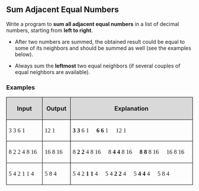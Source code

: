 <H2 LANG="bg-BG" CLASS="western"><SPAN LANG="en-US">Sum Adjacent
	Equal Numbers</SPAN></H2>

<P STYLE="margin-top: 0.06in">Write a program to <B>sum all adjacent
equal numbers</B> in a list of decimal numbers, starting from <B>left
to right</B>.</P>
<UL>
	<LI><P STYLE="margin-top: 0.06in">After two numbers are summed, the
	obtained result could be equal to some of its neighbors and should
	be summed as well (see the examples below).</P>
	<LI><P STYLE="margin-top: 0.06in">Always sum the <B>leftmost</B> two
	equal neighbors (if several couples of equal neighbors are
	available).</P>
</UL>
<H3 CLASS="western">Examples</H3>
<TABLE WIDTH=594 CELLPADDING=4 CELLSPACING=0>
	<COL WIDTH=101>
	<COL WIDTH=66>
	<COL WIDTH=400>
	<TR VALIGN=TOP>
		<TD WIDTH=101 BGCOLOR="#d9d9d9" STYLE="border: 1px solid #00000a; padding-top: 0.04in; padding-bottom: 0.04in; padding-left: 0.06in; padding-right: 0.06in">
			<P ALIGN=CENTER><B>Input</B></P>
		</TD>
		<TD WIDTH=66 BGCOLOR="#d9d9d9" STYLE="border: 1px solid #00000a; padding-top: 0.04in; padding-bottom: 0.04in; padding-left: 0.06in; padding-right: 0.06in">
			<P ALIGN=CENTER><B>Output</B></P>
		</TD>
		<TD WIDTH=400 BGCOLOR="#d9d9d9" STYLE="border: 1px solid #00000a; padding-top: 0.04in; padding-bottom: 0.04in; padding-left: 0.06in; padding-right: 0.06in">
			<P ALIGN=CENTER><B>Explanation</B></P>
		</TD>
	</TR>
	<TR>
		<TD WIDTH=101 STYLE="border: 1px solid #00000a; padding-top: 0.04in; padding-bottom: 0.04in; padding-left: 0.06in; padding-right: 0.06in">
			<P><FONT FACE="Consolas, serif"><SPAN LANG="bg-BG">3 3 6 1</SPAN></FONT></P>
		</TD>
		<TD WIDTH=66 STYLE="border: 1px solid #00000a; padding-top: 0.04in; padding-bottom: 0.04in; padding-left: 0.06in; padding-right: 0.06in">
			<P><FONT FACE="Consolas, serif">12 1</FONT></P>
		</TD>
		<TD WIDTH=400 STYLE="border: 1px solid #00000a; padding-top: 0.04in; padding-bottom: 0.04in; padding-left: 0.06in; padding-right: 0.06in">
			<P><FONT FACE="Consolas, serif"><B>3 3</B></FONT><FONT FACE="Consolas, serif">
			6 1 </FONT><FONT FACE="Wingdings, serif"></FONT><FONT FACE="Consolas, serif">
			</FONT><FONT FACE="Consolas, serif"><B>6 6</B></FONT><FONT FACE="Consolas, serif">
			1 </FONT><FONT FACE="Wingdings, serif"></FONT><FONT FACE="Consolas, serif">
			12 1</FONT></P>
		</TD>
	</TR>
	<TR>
		<TD WIDTH=101 STYLE="border: 1px solid #00000a; padding-top: 0.04in; padding-bottom: 0.04in; padding-left: 0.06in; padding-right: 0.06in">
			<P><FONT FACE="Consolas, serif">8 2 2 4 8 16</FONT></P>
		</TD>
		<TD WIDTH=66 STYLE="border: 1px solid #00000a; padding-top: 0.04in; padding-bottom: 0.04in; padding-left: 0.06in; padding-right: 0.06in">
			<P><FONT FACE="Consolas, serif">16 8 16</FONT></P>
		</TD>
		<TD WIDTH=400 STYLE="border: 1px solid #00000a; padding-top: 0.04in; padding-bottom: 0.04in; padding-left: 0.06in; padding-right: 0.06in">
			<P><FONT FACE="Consolas, serif">8 </FONT><FONT FACE="Consolas, serif"><B>2
			2</B></FONT><FONT FACE="Consolas, serif"> 4 8 16 </FONT><FONT FACE="Wingdings, serif"></FONT><FONT FACE="Consolas, serif">
			8 </FONT><FONT FACE="Consolas, serif"><B>4 4</B></FONT><FONT FACE="Consolas, serif">
			8 16 </FONT><FONT FACE="Wingdings, serif"></FONT><FONT FACE="Consolas, serif">
			</FONT><FONT FACE="Consolas, serif"><B>8 8</B></FONT><FONT FACE="Consolas, serif">
			8 16 </FONT><FONT FACE="Wingdings, serif"></FONT><FONT FACE="Consolas, serif">
			16 8 16</FONT></P>
		</TD>
	</TR>
	<TR>
		<TD WIDTH=101 STYLE="border: 1px solid #00000a; padding-top: 0.04in; padding-bottom: 0.04in; padding-left: 0.06in; padding-right: 0.06in">
			<P><FONT FACE="Consolas, serif"><SPAN LANG="bg-BG">5 4 2 1 1 4</SPAN></FONT></P>
		</TD>
		<TD WIDTH=66 STYLE="border: 1px solid #00000a; padding-top: 0.04in; padding-bottom: 0.04in; padding-left: 0.06in; padding-right: 0.06in">
			<P><FONT FACE="Consolas, serif"><SPAN LANG="bg-BG">5 8 4</SPAN></FONT></P>
		</TD>
		<TD WIDTH=400 STYLE="border: 1px solid #00000a; padding-top: 0.04in; padding-bottom: 0.04in; padding-left: 0.06in; padding-right: 0.06in">
			<P><FONT FACE="Consolas, serif"><SPAN LANG="bg-BG">5 4 2 </SPAN></FONT><FONT FACE="Consolas, serif"><SPAN LANG="bg-BG"><B>1
			1</B></SPAN></FONT><FONT FACE="Consolas, serif"><SPAN LANG="bg-BG">
			4</SPAN></FONT><FONT FACE="Consolas, serif"> </FONT><FONT FACE="Wingdings, serif"></FONT><FONT FACE="Consolas, serif">
			</FONT><FONT FACE="Consolas, serif"><SPAN LANG="bg-BG">5 4 </SPAN></FONT><FONT FACE="Consolas, serif"><SPAN LANG="bg-BG"><B>2
			</B></SPAN></FONT><FONT FACE="Consolas, serif"><B>2</B></FONT><FONT FACE="Consolas, serif"><SPAN LANG="bg-BG">
			4</SPAN></FONT><FONT FACE="Consolas, serif"> </FONT><FONT FACE="Wingdings, serif"></FONT><FONT FACE="Consolas, serif">
			</FONT><FONT FACE="Consolas, serif"><SPAN LANG="bg-BG">5 </SPAN></FONT><FONT FACE="Consolas, serif"><SPAN LANG="bg-BG"><B>4
			</B></SPAN></FONT><FONT FACE="Consolas, serif"><B>4</B></FONT><FONT FACE="Consolas, serif"><SPAN LANG="bg-BG">
			4</SPAN></FONT><FONT FACE="Consolas, serif"> </FONT><FONT FACE="Wingdings, serif"></FONT><FONT FACE="Consolas, serif">
			5 8 4</FONT></P>
		</TD>
	</TR>
</TABLE>